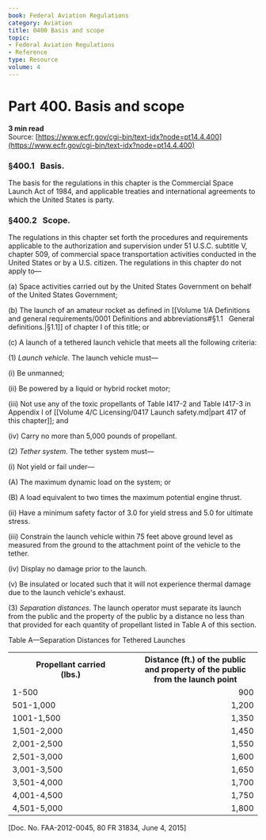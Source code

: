 ```yaml
---
book: Federal Aviation Regulations
category: Aviation
title: 0400 Basis and scope
topic:
- Federal Aviation Regulations
- Reference
type: Resource
volume: 4
---
```


# Part 400. Basis and scope
**3 min read**  
Source: [https://www.ecfr.gov/cgi-bin/text-idx?node=pt14.4.400](https://www.ecfr.gov/cgi-bin/text-idx?node=pt14.4.400)

<div>

### §400.1   Basis.

The basis for the regulations in this chapter is the Commercial Space Launch Act of 1984, and applicable treaties and international agreements to which the United States is party.

### §400.2   Scope.

The regulations in this chapter set forth the procedures and requirements applicable to the authorization and supervision under 51 U.S.C. subtitle V, chapter 509, of commercial space transportation activities conducted in the United States or by a U.S. citizen. The regulations in this chapter do not apply to—

\(a\) Space activities carried out by the United States Government on behalf of the United States Government;

\(b\) The launch of an amateur rocket as defined in [[Volume 1/A Definitions and general requirements/0001 Definitions and abbreviations#§1.1   General definitions.|§1.1]] of chapter I of this title; or

\(c\) A launch of a tethered launch vehicle that meets all the following criteria:

\(1\) *Launch vehicle.* The launch vehicle must—

\(i\) Be unmanned;

\(ii\) Be powered by a liquid or hybrid rocket motor;

\(iii\) Not use any of the toxic propellants of Table I417-2 and Table I417-3 in Appendix I of [[Volume 4/C Licensing/0417 Launch safety.md|part 417 of this chapter]]; and

\(iv\) Carry no more than 5,000 pounds of propellant.

\(2\) *Tether system.* The tether system must—

\(i\) Not yield or fail under—

\(A\) The maximum dynamic load on the system; or

\(B\) A load equivalent to two times the maximum potential engine thrust.

\(ii\) Have a minimum safety factor of 3.0 for yield stress and 5.0 for ultimate stress.

\(iii\) Constrain the launch vehicle within 75 feet above ground level as measured from the ground to the attachment point of the vehicle to the tether.

\(iv\) Display no damage prior to the launch.

\(v\) Be insulated or located such that it will not experience thermal damage due to the launch vehicle's exhaust.

\(3\) *Separation distances.* The launch operator must separate its launch from the public and the property of the public by a distance no less than that provided for each quantity of propellant listed in Table A of this section.

<div>

<div>

Table A—Separation Distances for Tethered Launches

</div>

<div>

<table data-border="1" data-cellpadding="1" data-cellspacing="1" data-frame="void" width="100%"><colgroup><col style="width: 50%" /><col style="width: 50%" /></colgroup><tbody><tr class="header"><th scope="col">Propellant carried<br />
(lbs.)</th><th scope="col">Distance (ft.) of the public and property of the public from the launch point</th></tr><tr class="odd"><td style="text-align: left;" scope="row">1-500</td><td style="text-align: right;">900</td></tr><tr class="even"><td style="text-align: left;" scope="row">501-1,000</td><td style="text-align: right;">1,200</td></tr><tr class="odd"><td style="text-align: left;" scope="row">1001-1,500</td><td style="text-align: right;">1,350</td></tr><tr class="even"><td style="text-align: left;" scope="row">1,501-2,000</td><td style="text-align: right;">1,450</td></tr><tr class="odd"><td style="text-align: left;" scope="row">2,001-2,500</td><td style="text-align: right;">1,550</td></tr><tr class="even"><td style="text-align: left;" scope="row">2,501-3,000</td><td style="text-align: right;">1,600</td></tr><tr class="odd"><td style="text-align: left;" scope="row">3,001-3,500</td><td style="text-align: right;">1,650</td></tr><tr class="even"><td style="text-align: left;" scope="row">3,501-4,000</td><td style="text-align: right;">1,700</td></tr><tr class="odd"><td style="text-align: left;" scope="row">4,001-4,500</td><td style="text-align: right;">1,750</td></tr><tr class="even"><td style="text-align: left;" scope="row">4,501-5,000</td><td style="text-align: right;">1,800</td></tr></tbody></table>

</div>

</div>

\[Doc. No. FAA-2012-0045, 80 FR 31834, June 4, 2015\]

</div>